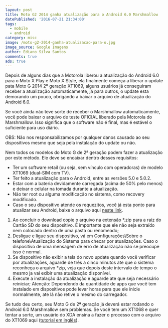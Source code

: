 ```yaml
---
layout: post
title: Moto G2 2014 ganha atualização para o Android 6.0 Marshmallow
datePublished: '2016-07-21 21:34:00'
tags:
  - mobile
  - android
category: misc
image: /moto-g2-2014-ganha-atualizacao-para-o.jpg
image_source: Google Imagens
author: Ediano Silva Santos
comments: true
ads: true
---
```

Depois de alguns dias que a Motorola liberou a atualização do Android 6.0 para o Moto X Play e Moto X Style, ela finalmente começa a liberar o update pata Moto G 2014 2º geração XT1069, alguns usuários já conseguiram receber a atualização automaticamente, já para outros, o update esta demorando um pouco, obrigando a baixar o arquivo de atualização do Android 6.0.

Se você ainda não teve sorte de receber o Marshmallow automaticamente, você pode baixar o arquivo de teste OFICIAL liberado pela Motorola do Marshmallow. Isso significa que o software não é final, mas é estável o suficiente para uso diário.

OBS: Não nos responsabilizamos por qualquer danos causado ao seu dispositivos mesmo que seja pela instalação do update ou não.

Nem todos os modelos do Moto G de 2ª geração podem fazer a atualização por este método. Ele deve se encaixar dentro desses requisitos:

* Ter um software retail (ou seja, sem vínculo com operadoras) de modelo XT1069 (dual-SIM com TV).
* Ter feito a atualização para o Android, entre as versões 5.0 e 5.0.2.
* Estar com a bateria devidamente carregada (acima de 50% pelo menos) e deixar o celular na tomada durante a atualização.
* Não ter root ou alguma modificação no sistema, como recovery modificado.
* Caso o seu dispositivo atende os requezitos, você já esta ponto para atualizar seu Android, baixe o arquivo aqui <a href="https://sourceforge.net/projects/insideblock/files/Android/Android%206.0/Blur_Version.22.56.3.titan_retbr_dstv.retbr.en.BR.zip/download" target="_blank" rel="nofollow noopener noreferrer">neste link</a>.

1. Ao concluir o download copie o arquivo na extensão *.zip para a raiz do Cartão SD do seu dispositivo. É importante que ele não seja extraído nem colocado dentro de uma pasta ou renomeado;
2. Desligue e ligue seu dispositivo, vá em Configurações\Sobre o telefone\Atualização do Sistema para checar por atualizações. Caso o dispositivo de uma mensagem de erro de atualização não se preocupe isso é normal.
3. Se dispositivo não exibir a tela do novo update quando você verificar por atualizações, aguarde de três a cinco minutos ate que o sistema reconheça o arquivo *zip, veja que depois deste intervalo de tempo o mesmo ja vai exibir uma atualização disponível.
4. Execute a instalação da atualização e aguarde ate que seja necessário reiniciar; Atenção: Dependendo da quantidade de apps que você tem instalado em dispositivos pode levar horas para que ele inicie normalmente, ate lá não retive o mesmo do carregador.

Se tudo deu certo, seu Moto G de 2ª geração já deverá estar rodando o Android 6.0 Marshmallow sem problemas. Se você tem um XT1068 e quer tentar a sorte, um usuário do XDA ensina a fazer o processo com o arquivo do XT1069 aqui (<a href="http://forum.xda-developers.com/moto-g-2014/general/guide-flash-xt1069-android-m6-0-ota-t3254802" target="_blank" rel="nofollow noopener noreferrer">tutorial em inglês</a>).

